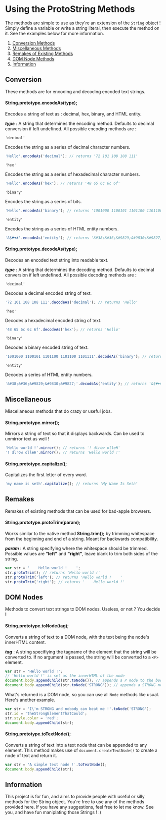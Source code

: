 # Using the ProtoString Methods
The methods are simple to use as they're an extension of the ``String`` object ! Simply define a variable or write a string literal, then execute the method on it. See the examples below for more information.

1. [Conversion Methods](#conversion)
2. [Miscellaneous Methods](#miscellaneous)
3. [Remakes of Existing Methods](#remakes)
4. [DOM Node Methods](#dom-nodes)
5. [Information](#information)


## Conversion
These methods are for encoding and decoding encoded text strings.


#### String.prototype.encodeAs(type);

Encodes a string of text as : decimal, hex, binary, and HTML entity.

***type*** : A string that determines the encoding method. Defaults to decimal conversion if left undefined. All possible encoding methods are : 

``'decimal'``

Encodes the string as a series of decimal character numbers.
```javascript
'Hello'.encodeAs('decimal'); // returns '72 101 108 108 111'
```

``'hex'``

Encodes the string as a series of hexadecimal character numbers.
```javascript
'Hello'.encodeAs('hex'); // returns '48 65 6c 6c 6f'
```

``'binary'``

Encodes the string as a series of bits.
```javascript
'Hello'.encodeAs('binary'); // returns '1001000 1100101 1101100 1101100 1101111'
```

``'entity'``

Encodes the string as a series of HTML entity numbers.
```javascript
'&$♥♦♣'.encodeAs('entity'); // returns '&#38;&#36;&#9829;&#9830;&#9827;'
```


#### String.prototype.decodeAs(type);

Decodes an encoded text string into readable text.

***type*** : A string that determines the decoding method. Defaults to decimal conversion if left undefined. All possible decoding methods are : 

``'decimal'``

Decodes a decimal encoded string of text.
```javascript
'72 101 108 108 111'.decodeAs('decimal'); // returns 'Hello'
```

``'hex'``

Decodes a hexadecimal encoded string of text.
```javascript
'48 65 6c 6c 6f'.decodeAs('hex'); // returns 'Hello'
```

``'binary'``

Decodes a binary encoded string of text.
```javascript
'1001000 1100101 1101100 1101100 1101111'.decodeAs('binary'); // returns 'Hello'
```

``'entity'``

Decodes a series of HTML entity numbers.
```javascript
'&#38;&#36;&#9829;&#9830;&#9827;'.decodeAs('entity'); // returns '&$♥♦♣'
```


## Miscellaneous
Miscellaneous methods that do crazy or useful jobs.


#### String.prototype.mirror();

Mirrors a string of text so that it displays backwards. Can be used to unmirror text as well !
```javascript
'Hello world !'.mirror(); // returns '! dlrow olleH'
'! dlrow olleH'.mirror(); // returns 'Hello world !'
```

#### String.prototype.capitalize();

Capitalizes the first letter of every word.
```javascript
'my name is seth'.capitalize(); // returns 'My Name Is Seth'
```


## Remakes
Remakes of existing methods that can be used for bad-apple browsers.


#### String.prototype.protoTrim(param);

Works similar to the native method **String.trim();** by trimming whitespace from the beginning and end of a string. Meant for backwards compatibility.

***param*** : A string specifying where the whitespace should be trimmed. Possible values are **"left"** and **"right"**, leave blank to trim both sides of the string.

```javascript
var str = '    Hello world !    ';
str.protoTrim(); // returns 'Hello world !'
str.protoTrim('left'); // returns 'Hello world !    '
str.protoTrim('right'); // returns '    Hello world !'
```


## DOM Nodes
Methods to convert text strings to DOM nodes. Useless, or not ? You decide !

#### String.prototype.toNode(tag);

Converts a string of text to a DOM node, with the text being the node's innerHTML content.

***tag*** : A string specifiying the tagname of the element that the string will be converted to. If no argument is passed, the string will be converted to a ``<P>`` element.
```javascript
var str = 'Hello world !';
// 'Hello world !' is set as the innerHTML of the node
document.body.appendChild(str.toNode()); // appends a P node to the body
document.body.appendChild(str.toNode('STRONG')); // appends a STRONG node to the body
```

What's returned is a DOM node, so you can use all ``Node`` methods like usual. Here's another example.
```javascript
var str = 'I\'m STRONG and nobody can beat me !'.toNode('STRONG');
str.id = 'theStrongElementThatCould';
str.style.color = 'red';
document.body.appendChild(str);
```

#### String.prototype.toTextNode();

Converts a string of text into a text node that can be appended to any element. This method makes use of ``document.createTextNode()`` to create a node of text and return it.

```javascript
var str = 'A simple text node !'.toTextNode();
document.body.appendChild(str);
```


## Information
This project is for fun, and aims to provide people with useful or silly methods for the String object. You're free to use any of the methods provided here. If you have any suggestions, feel free to let me know. See you, and have fun maniplating those Strings ! :)

